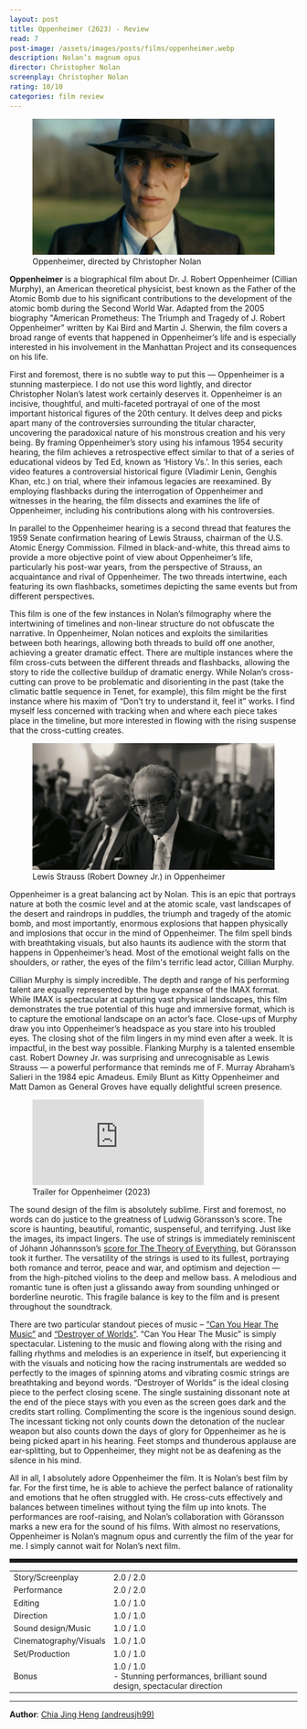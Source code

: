 ```yaml
---
layout: post
title: Oppenheimer (2023) - Review
read: 7
post-image: /assets/images/posts/films/oppenheimer.webp
description: Nolan’s magnum opus
director: Christopher Nolan
screenplay: Christopher Nolan
rating: 10/10
categories: film review
---
```


<figure class="film">
  <img src="/assets/images/posts/films/oppenheimer.webp" alt="Oppenheimer movie still">
  <figcaption><i class="fa-solid fa-film"></i> Oppenheimer, directed by Christopher Nolan</figcaption>
</figure>

**Oppenheimer** is a biographical film about Dr. J. Robert Oppenheimer (Cillian Murphy), an American theoretical physicist, best known as the Father of the Atomic Bomb due to his significant contributions to the development of the atomic bomb during the Second World War. Adapted from the 2005 biography "American Prometheus: The Triumph and Tragedy of J. Robert Oppenheimer" written by Kai Bird and Martin J. Sherwin, the film covers a broad range of events that happened in Oppenheimer’s life and is especially interested in his involvement in the Manhattan Project and its consequences on his life.

First and foremost, there is no subtle way to put this — Oppenheimer is a stunning masterpiece. I do not use this word lightly, and director Christopher Nolan’s latest work certainly deserves it. Oppenheimer is an incisive, thoughtful, and multi-faceted portrayal of one of the most important historical figures of the 20th century. It delves deep and picks apart many of the controversies surrounding the titular character, uncovering the paradoxical nature of his monstrous creation and his very being. By framing Oppenheimer’s story using his infamous 1954 security hearing, the film achieves a retrospective effect similar to that of a series of educational videos by Ted Ed, known as ‘History Vs.’. In this series, each video features a controversial historical figure (Vladimir Lenin, Genghis Khan, etc.) on trial, where their infamous legacies are reexamined. By employing flashbacks during the interrogation of Oppenheimer and witnesses in the hearing, the film dissects and examines the life of Oppenheimer, including his contributions along with his controversies.

In parallel to the Oppenheimer hearing is a second thread that features the 1959 Senate confirmation hearing of Lewis Strauss, chairman of the U.S. Atomic Energy Commission. Filmed in black-and-white, this thread aims to provide a more objective point of view about Oppenheimer’s life, particularly his post-war years, from the perspective of Strauss, an acquaintance and rival of Oppenheimer. The two threads intertwine, each featuring its own flashbacks, sometimes depicting the same events but from different perspectives. 

This film is one of the few instances in Nolan’s filmography where the intertwining of timelines and non-linear structure do not obfuscate the narrative. In Oppenheimer, Nolan notices and exploits the similarities between both hearings, allowing both threads to build off one another, achieving a greater dramatic effect. There are multiple instances where the film cross-cuts between the different threads and flashbacks, allowing the story to ride the collective buildup of dramatic energy. While Nolan’s cross-cutting can prove to be problematic and disorienting in the past (take the climatic battle sequence in Tenet, for example), this film might be the first instance where his maxim of “Don’t try to understand it, feel it” works. I find myself less concerned with tracking when and where each piece takes place in the timeline, but more interested in flowing with the rising suspense that the cross-cutting creates.


<figure class="film">
  <img src="/assets/images/posts/films/oppenheimer_2.webp" alt="Oppenheimer movie still">
  <figcaption><i class="fa-solid fa-film"></i> Lewis Strauss (Robert Downey Jr.) in Oppenheimer</figcaption>
</figure>

Oppenheimer is a great balancing act by Nolan. This is an epic that portrays nature at both the cosmic level and at the atomic scale, vast landscapes of the desert and raindrops in puddles, the triumph and tragedy of the atomic bomb, and most importantly, enormous explosions that happen physically and implosions that occur in the mind of Oppenheimer. The film spell binds with breathtaking visuals, but also haunts its audience with the storm that happens in Oppenheimer’s head. Most of the emotional weight falls on the shoulders, or rather, the eyes of the film's terrific lead actor, Cillian Murphy.

Cillian Murphy is simply incredible. The depth and range of his performing talent are equally represented by the huge expanse of the IMAX format. While IMAX is spectacular at capturing vast physical landscapes, this film demonstrates the true potential of this huge and immersive format, which is to capture the emotional landscape on an actor’s face. Close-ups of Murphy draw you into Oppenheimer’s headspace as you stare into his troubled eyes. The closing shot of the film lingers in my mind even after a week. It is impactful, in the best way possible. Flanking Murphy is a talented ensemble cast. Robert Downey Jr. was surprising and unrecognisable as Lewis Strauss — a powerful performance that reminds me of F. Murray Abraham’s Salieri in the 1984 epic Amadeus. Emily Blunt as Kitty Oppenheimer and Matt Damon as General Groves have equally delightful screen presence.

<div class="film-trailer">
<figure>
  <iframe src="https://www.youtube.com/embed/uYPbbksJxIg" title="YouTube video player" frameborder="0" allow="accelerometer; autoplay; clipboard-write; encrypted-media; gyroscope; picture-in-picture; web-share" allowfullscreen></iframe>
  <figcaption><i class="fa-brands fa-youtube"></i> Trailer for Oppenheimer (2023)</figcaption>
</figure>
</div>

The sound design of the film is absolutely sublime. First and foremost, no words can do justice to the greatness of Ludwig Göransson’s score. The score is haunting, beautiful, romantic, suspenseful, and terrifying. Just like the images, its impact lingers. The use of strings is immediately reminiscent of Jóhann Jóhannsson’s <a href="https://open.spotify.com/album/02VRifrsiTM73hPGjXduRQ?si=MfgSq3xfSeiFj33bda4uHQ" target="_blank">score for The Theory of Everything</a>, but Göransson took it further. The versatility of the strings is used to its fullest, portraying both romance and terror, peace and war, and optimism and dejection — from the high-pitched violins to the deep and mellow bass. A melodious and romantic tune is often just a glissando away from sounding unhinged or borderline neurotic. This fragile balance is key to the film and is present throughout the soundtrack. 

There are two particular standout pieces of music – <a href="https://open.spotify.com/track/4VnDmjYCZkyeqeb0NIKqdA?si=da9f36223f174dda" target="_blank">“Can You Hear The Music”</a> and <a href="https://open.spotify.com/track/3NQtYTbGk64fHf8ZIppj69?si=99c48161a3664e7d" target="_blank">“Destroyer of Worlds”</a>. “Can You Hear The Music” is simply spectacular. Listening to the music and flowing along with the rising and falling rhythms and melodies is an experience in itself, but experiencing it with the visuals and noticing how the racing instrumentals are wedded so perfectly to the images of spinning atoms and vibrating cosmic strings are breathtaking and beyond words. “Destroyer of Worlds” is the ideal closing piece to the perfect closing scene. The single sustaining dissonant note at the end of the piece stays with you even as the screen goes dark and the credits start rolling. Complimenting the score is the ingenious sound design. The incessant ticking not only counts down the detonation of the nuclear weapon but also counts down the days of glory for Oppenheimer as he is being picked apart in his hearing. Feet stomps and thunderous applause are ear-splitting, but to Oppenheimer, they might not be as deafening as the silence in his mind.

All in all, I absolutely adore Oppenheimer the film. It is Nolan’s best film by far. For the first time, he is able to achieve the perfect balance of rationality and emotions that he often struggled with. He cross-cuts effectively and balances between timelines without tying the film up into knots. The performances are roof-raising, and Nolan’s collaboration with Göransson marks a new era for the sound of his films. With almost no reservations, Oppenheimer is Nolan’s magnum opus and currently the film of the year for me. I simply cannot wait for Nolan’s next film.

<hr style="border-style: dashed">

<table class="table table-sm table-striped table-hover">
  <colgroup>
    <col style="width: 30%;">
    <col style="width: 70%;">
  </colgroup>

  <tbody>
    <tr>
      <td>Story/Screenplay</td>
      <td>2.0 / 2.0</td>
    </tr>
    <tr>
      <td>Performance</td>
      <td>2.0 / 2.0</td>
    </tr>
    <tr>
      <td>Editing</td>
      <td>1.0 / 1.0</td>
    </tr>
    <tr>
      <td>Direction</td>
      <td>1.0 / 1.0</td>
    </tr>
    <tr>
      <td>Sound design/Music</td>
      <td>1.0 / 1.0</td>
    </tr>
    <tr>
      <td>Cinematography/Visuals</td>
      <td>1.0 / 1.0</td>
    </tr>
    <tr>
      <td>Set/Production</td>
      <td>1.0 / 1.0</td>
    </tr>
    <tr>
      <td>Bonus</td>
      <td>1.0 / 1.0<br/>- Stunning performances, brilliant sound design, spectacular direction</td>
    </tr>
  </tbody>
</table>

---

**Author**: <a href="https://github.com/andreusjh99" target="_blank">Chia Jing Heng (andreusjh99)</a>